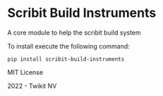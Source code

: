 # Scribit Build Instruments

A core module to help the scribit build system

To install execute the following command:

```
pip install scribit-build-instruments
```

MIT License

2022 - Twikit NV